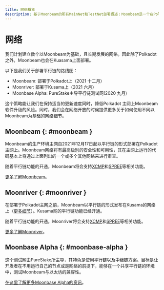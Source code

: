 ```yaml
---
title: 网络概览
description: 基于Moonbeam的所有MainNet和TestNet部署概述；Moonbeam是一个在Polkadot和Kusama上兼容以太坊的智能合约平行链。
---
```


# 网络

我们计划建立数个以Moonbeam为基础，且长期发展的网络。因此除了Polkadot之外，Moonbeam也会在Kuasama上面部署。

以下是我们关于部署平行链的路线图：

 - Moonbeam: 部署于Polkadot上（2021 十二月）
 - Moonriver: 部署于Kusama上（2021 六月）
 - Moonbase Alpha: PureStake主导平行链测试网(2020 九月)

这个策略能让我们在保持适当的更新速度同时，降低Polkadot 主网上Moonbeam软件升级的风险。同时，我们会在网络开放的时候提供更多关于如何使用不同以Moonbeam为基础的网络细节。

## Moonbeam {: #moonbeam }

Moonbeam的生产环境主网自2021年12月17日起以平行链的形式部署在Polkadot主网上。Moonbeam网络将有最高级别的安全性和可用性，其在主网上运行的代码基本上将通过上面列出的一个或多个其他网络来进行审查。

随着平行链功能的开通，Moonbeam将会支持[XCMP](https://wiki.polkadot.network/docs/learn-crosschain)和[SPREE](https://wiki.polkadot.network/docs/learn-crosschain)等相关功能。

[更多了解Moonbeam](/learn/platform/networks/moonbeam/)。

## Moonriver {: #moonriver }

在部署于Polkadot主网之前，Moonbeam以平行链的形式发布在Kusama的网络上（[更多细节](https://www.purestake.com/news/moonbeam-on-kusama/)）。Kusama网的平行链功能已经开通。

随着平行链功能的开通，Moonriver将会支持[XCMP](https://wiki.polkadot.network/docs/learn-crosschain)和[SPREE](https://wiki.polkadot.network/docs/learn-crosschain)等相关功能。

[更多了解Moonriver](/learn/platform/networks/moonriver/)。

## Moonbase Alpha {: #moonbase-alpha }

这个测试网由PureStake所主导，其特色是使用平行链以及中继链方案。目标是让开发者在不用运行自己的节点或是网络的前提下，能够在一个共享平行链的环境中，测试Moonbeam与以太坊的兼容性。

[在这里了解更多Moonbase Alpha的资讯](/networks/moonbase/)。
